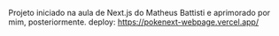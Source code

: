 Projeto iniciado na aula de Next.js do Matheus Battisti e aprimorado por mim, posteriormente.
deploy: https://pokenext-webpage.vercel.app/
